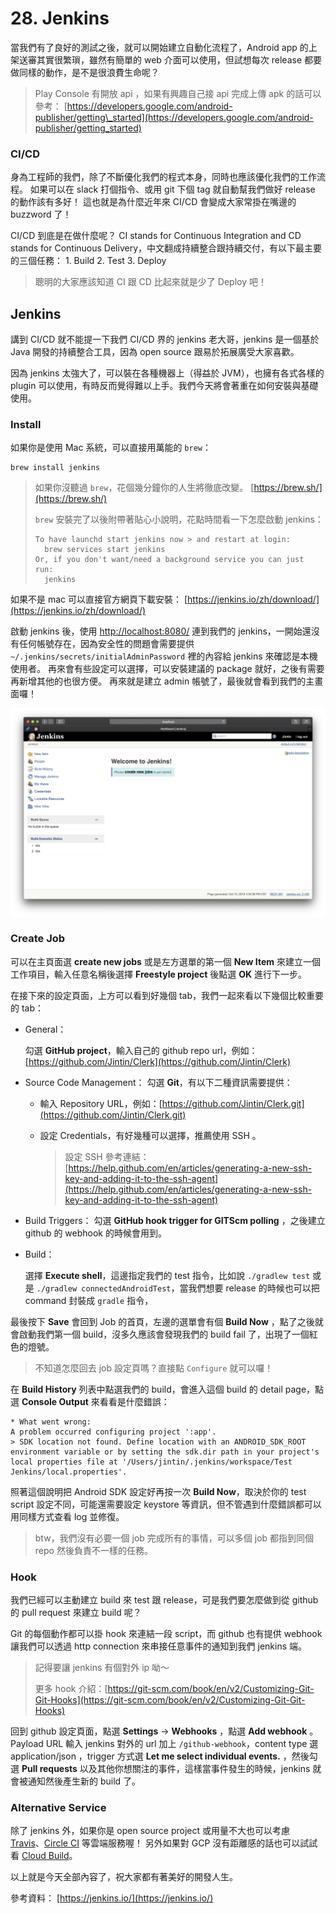 # 28. Jenkins

當我們有了良好的測試之後，就可以開始建立自動化流程了，Android app 的上架送審其實很繁瑣，雖然有簡單的 web 介面可以使用，但試想每次 release 都要做同樣的動作，是不是很浪費生命呢？

> Play Console 有開放 api ，如果有興趣自己接 api 完成上傳 apk 的話可以參考： [https://developers.google.com/android-publisher/getting\_started](https://developers.google.com/android-publisher/getting_started)

### CI/CD

身為工程師的我們，除了不斷優化我們的程式本身，同時也應該優化我們的工作流程。 如果可以在 slack 打個指令、或用 git 下個 tag 就自動幫我們做好 release 的動作該有多好！ 這也就是為什麼近年來 CI/CD 會變成大家常掛在嘴邊的 buzzword 了！

CI/CD 到底是在做什麼呢？ CI stands for Continuous Integration and CD stands for Continuous Delivery，中文翻成持續整合跟持續交付，有以下最主要的三個任務： 1. Build 2. Test 3. Deploy

> 聰明的大家應該知道 CI 跟 CD 比起來就是少了 Deploy 吧！

## Jenkins

講到 CI/CD 就不能提一下我們 CI/CD 界的 jenkins 老大哥，jenkins 是一個基於 Java 開發的持續整合工具，因為 open source 跟易於拓展廣受大家喜歡。

因為 jenkins 太強大了，可以裝在各種機器上（得益於 JVM），也擁有各式各樣的 plugin 可以使用，有時反而覺得難以上手。我們今天將會著重在如何安裝與基礎使用。

### Install

如果你是使用 Mac 系統，可以直接用萬能的 `brew`：

```text
brew install jenkins
```

> 如果你沒聽過 `brew`，花個幾分鐘你的人生將徹底改變。 [https://brew.sh/](https://brew.sh/)
>
> `brew` 安裝完了以後附帶著貼心小說明，花點時間看一下怎麼啟動 jenkins：
>
> ```text
> To have launchd start jenkins now > and restart at login:
>   brew services start jenkins
> Or, if you don't want/need a background service you can just run:
>   jenkins
> ```

如果不是 mac 可以直接官方網頁下載安裝： [https://jenkins.io/zh/download/](https://jenkins.io/zh/download/)

啟動 jenkins 後，使用 [http://localhost:8080/](http://localhost:8080/) 連到我們的 jenkins，一開始還沒有任何帳號存在，因為安全性的問題會需要提供 `~/.jenkins/secrets/initialAdminPassword` 裡的內容給 jenkins 來確認是本機使用者。 再來會有些設定可以選擇，可以安裝建議的 package 就好，之後有需要再新增其他的也很方便。 再來就是建立 admin 帳號了，最後就會看到我們的主畫面囉！ 

![](.gitbook/assets/jenkins_init.png)

### Create Job

可以在主頁面選 **create new jobs** 或是左方選單的第一個 **New Item** 來建立一個工作項目，輸入任意名稱後選擇 **Freestyle project** 後點選 **OK** 進行下一步。

在接下來的設定頁面，上方可以看到好幾個 tab，我們一起來看以下幾個比較重要的 tab：

* General：

  勾選 **GitHub project**，輸入自己的 github repo url，例如：[https://github.com/Jintin/Clerk](https://github.com/Jintin/Clerk)

* Source Code Management：  勾選 **Git**，有以下二種資訊需要提供：
  * 輸入 Repository URL，例如：[https://github.com/Jintin/Clerk.git](https://github.com/Jintin/Clerk.git)
  * 設定 Credentials，有好幾種可以選擇，推薦使用 SSH 。

    > 設定 SSH 參考連結：[https://help.github.com/en/articles/generating-a-new-ssh-key-and-adding-it-to-the-ssh-agent](https://help.github.com/en/articles/generating-a-new-ssh-key-and-adding-it-to-the-ssh-agent)
* Build Triggers：  勾選 **GitHub hook trigger for GITScm polling** ，之後建立 github 的 webhook 的時候會用到。
* Build：

  選擇 **Execute shell**，這邊指定我們的 test 指令，比如說 `./gradlew test` 或是 `./gradlew connectedAndroidTest`，當我們想要 release 的時候也可以把 command 封裝成 `gradle` 指令，

最後按下 **Save** 會回到 Job 的首頁，左邊的選單會有個 **Build Now** ，點了之後就會啟動我們第一個 build，沒多久應該會發現我們的 build fail 了，出現了一個紅色的燈號。

> 不知道怎麼回去 job 設定頁嗎？直接點 `Configure` 就可以囉！

在 **Build History** 列表中點選我們的 build，會進入這個 build 的 detail page，點選 **Console Output** 來看看是什麼錯誤：

```text
* What went wrong:
A problem occurred configuring project ':app'.
> SDK location not found. Define location with an ANDROID_SDK_ROOT environment variable or by setting the sdk.dir path in your project's local properties file at '/Users/jintin/.jenkins/workspace/Test Jenkins/local.properties'.
```

照著這個說明把 Android SDK 設定好再按一次 **Build Now**，取決於你的 test script 設定不同，可能還需要設定 keystore 等資訊，但不管遇到什麼錯誤都可以用同樣方式查看 log 並修復。

> btw，我們沒有必要一個 job 完成所有的事情，可以多個 job 都指到同個 repo 然後負責不一樣的任務。

### Hook

我們已經可以主動建立 build 來 test 跟 release，可是我們要怎麼做到從 github 的 pull request 來建立 build 呢？

Git 的每個動作都可以掛 hook 來連結一段 script，而 github 也有提供 webhook 讓我們可以透過 http connection 來串接任意事件的通知到我們 jenkins 端。

> 記得要讓 jenkins 有個對外 ip 呦～
>
> 更多 hook 介紹：[https://git-scm.com/book/en/v2/Customizing-Git-Git-Hooks](https://git-scm.com/book/en/v2/Customizing-Git-Git-Hooks)

回到 github 設定頁面，點選 **Settings** -&gt; **Webhooks** ，點選 **Add webhook** 。 Payload URL 輸入 jenkins 對外的 url 加上 `/github-webhook`，content type 選 application/json ，trigger 方式選 **Let me select individual events.** ，然後勾選 **Pull requests** 以及其他你想關注的事件，這樣當事件發生的時候，jenkins 就會被通知然後產生新的 build 了。

### Alternative Service

除了 jenkins 外，如果你是 open source project 或用量不大也可以考慮 [Travis](https://travis-ci.org/)、[Circle CI](https://circleci.com/) 等雲端服務喔！ 另外如果對 GCP 沒有距離感的話也可以試試看 [Cloud Build](https://cloud.google.com/cloud-build/)。

以上就是今天全部內容了，祝大家都有著美好的開發人生。

參考資料： [https://jenkins.io/](https://jenkins.io/)

